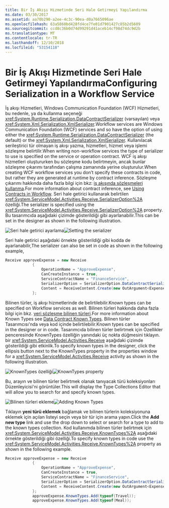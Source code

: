```yaml
---
title: Bir İş Akışı Hizmetinde Seri Hale Getirmeyi Yapılandırma
ms.date: 03/30/2017
ms.assetid: aa70b290-a2ee-4c3c-90ea-d0a7665096ae
ms.openlocfilehash: 63a5860bd428fd4ce7fe01d7901427c85b2d5609
ms.sourcegitcommit: ccd8c36b0d74d99291d41aceb14cf98d74dc9d2b
ms.translationtype: MT
ms.contentlocale: tr-TR
ms.lasthandoff: 12/10/2018
ms.locfileid: "53154118"
---
```

# <a name="configuring-serialization-in-a-workflow-service"></a><span data-ttu-id="a33fd-102">Bir İş Akışı Hizmetinde Seri Hale Getirmeyi Yapılandırma</span><span class="sxs-lookup"><span data-stu-id="a33fd-102">Configuring Serialization in a Workflow Service</span></span>
<span data-ttu-id="a33fd-103">İş akışı Hizmetleri, Windows Communication Foundation (WCF) Hizmetleri, bu nedenle, ya da kullanma seçeneği <xref:System.Runtime.Serialization.DataContractSerializer> (varsayılan) veya <xref:System.Xml.Serialization.XmlSerializer>.</span><span class="sxs-lookup"><span data-stu-id="a33fd-103">Workflow services are Windows Communication Foundation (WCF) services and so have the option of using either the <xref:System.Runtime.Serialization.DataContractSerializer> (the default) or the <xref:System.Xml.Serialization.XmlSerializer>.</span></span> <span data-ttu-id="a33fd-104">Kullanılacak serileştirici tür olmayan iş akışı yazma, hizmetleri, hizmet veya işlemi sözleşme belirtilir.</span><span class="sxs-lookup"><span data-stu-id="a33fd-104">When writing non-workflow services the type of serializer to use is specified on the service or operation contract.</span></span> <span data-ttu-id="a33fd-105">WCF iş akışı hizmetleri oluştururken bu sözleşme kodu belirtmeyin, ancak bunlar sözleşme çıkarımı tarafından çalışma zamanında yerine oluşturulur.</span><span class="sxs-lookup"><span data-stu-id="a33fd-105">When creating WCF workflow services you don’t specify these contracts in code, but rather they are generated at runtime by contract inference.</span></span> <span data-ttu-id="a33fd-106">Sözleşme çıkarımı hakkında daha fazla bilgi için bkz: [iş akışında sözleşmeleri kullanma](../../../../docs/framework/wcf/feature-details/using-contracts-in-workflow.md).</span><span class="sxs-lookup"><span data-stu-id="a33fd-106">For more information about contract inference, see  [Using Contracts in Workflow](../../../../docs/framework/wcf/feature-details/using-contracts-in-workflow.md).</span></span>  <span data-ttu-id="a33fd-107">Seri hale getirici kullanarak belirtilen <xref:System.ServiceModel.Activities.Receive.SerializerOption%2A> özelliği.</span><span class="sxs-lookup"><span data-stu-id="a33fd-107">The serializer is specified using the <xref:System.ServiceModel.Activities.Receive.SerializerOption%2A> property.</span></span> <span data-ttu-id="a33fd-108">Bu tasarımcıda aşağıdaki çizimde gösterildiği gibi ayarlanabilir.</span><span class="sxs-lookup"><span data-stu-id="a33fd-108">This can be set in the designer as shown in the following illustration.</span></span>  
  
 <span data-ttu-id="a33fd-109">![Seri hale getirici ayarlama](../../../../docs/framework/wcf/feature-details/media/settingserialzier.png "SettingSerialzier")</span><span class="sxs-lookup"><span data-stu-id="a33fd-109">![Setting the serializer](../../../../docs/framework/wcf/feature-details/media/settingserialzier.png "SettingSerialzier")</span></span>  
  
 <span data-ttu-id="a33fd-110">Seri hale getirici aşağıdaki örnekte gösterildiği gibi kodda de ayarlanabilir,</span><span class="sxs-lookup"><span data-stu-id="a33fd-110">The serializer can also be set in code as shown in the following example,</span></span>  
  
```csharp  
Receive approveExpense = new Receive  
            {  
                OperationName = "ApproveExpense",  
                CanCreateInstance = true,  
                ServiceContractName = "FinanceService",  
                SerializerOption = SerializerOption.DataContractSerializer,  
                Content = ReceiveContent.Create(new OutArgument<Expense>(expense))  
            };  
```  
  
 <span data-ttu-id="a33fd-111">Bilinen türler, iş akışı hizmetlerinde de belirtilebilir.</span><span class="sxs-lookup"><span data-stu-id="a33fd-111">Known types can be specified on Workflow services as well.</span></span> <span data-ttu-id="a33fd-112">Bilinen türleri hakkında daha fazla bilgi için bkz. [veri sözleşme bilinen türleri](../../../../docs/framework/wcf/feature-details/data-contract-known-types.md).</span><span class="sxs-lookup"><span data-stu-id="a33fd-112">For more information about Known Types see [Data Contract Known Types](../../../../docs/framework/wcf/feature-details/data-contract-known-types.md).</span></span> <span data-ttu-id="a33fd-113">Bilinen türler Tasarımcısı'nda veya kod içinde belirtilebilir.</span><span class="sxs-lookup"><span data-stu-id="a33fd-113">Known types can be specified in the designer or in code.</span></span> <span data-ttu-id="a33fd-114">Tasarımcıda bilinen türler belirtmek için Özellikler penceresinde KnownTypes özelliğin yanındaki üç nokta düğmesini tıklayın. bir <xref:System.ServiceModel.Activities.Receive> aşağıdaki çizimde gösterildiği gibi etkinlik.</span><span class="sxs-lookup"><span data-stu-id="a33fd-114">To specify known types in the designer, click the ellipsis button next to the KnownTypes property in the properties window for a <xref:System.ServiceModel.Activities.Receive> activity as shown in the following illustration.</span></span>  
  
 <span data-ttu-id="a33fd-115">![KnownTypes özelliği](../../../../docs/framework/wcf/feature-details/media/knowntypes.png "KnownTypes")</span><span class="sxs-lookup"><span data-stu-id="a33fd-115">![KnownTypes property](../../../../docs/framework/wcf/feature-details/media/knowntypes.png "KnownTypes")</span></span>  
  
 <span data-ttu-id="a33fd-116">Bu, arayın ve bilinen türler belirtmek olanak tanıyacak türü koleksiyonları Düzenleyicisi'ni görüntüler.</span><span class="sxs-lookup"><span data-stu-id="a33fd-116">This will display the Type Collections Editor that will allow you to search for and specify known types.</span></span>  
  
 <span data-ttu-id="a33fd-117">![Bilinen türleri ekleme](../../../../docs/framework/wcf/feature-details/media/typecollectionseditor.gif "TypeCollectionsEditor")</span><span class="sxs-lookup"><span data-stu-id="a33fd-117">![Adding Known Types](../../../../docs/framework/wcf/feature-details/media/typecollectionseditor.gif "TypeCollectionsEditor")</span></span>  
  
 <span data-ttu-id="a33fd-118">Tıklayın **yeni türü eklemek** bağlamak ve bilinen türlerin koleksiyonuna eklemek için açılan listeyi seçin veya bir tür için arama yapın.</span><span class="sxs-lookup"><span data-stu-id="a33fd-118">Click the **Add new type** link and use the drop down to select or search for a type to add to the known types collection.</span></span> <span data-ttu-id="a33fd-119">Kod kullanımda bilinen türler belirtmek için <xref:System.ServiceModel.Activities.Receive.KnownTypes%2A> aşağıdaki örnekte gösterildiği gibi özelliği.</span><span class="sxs-lookup"><span data-stu-id="a33fd-119">To specify known types in code use the <xref:System.ServiceModel.Activities.Receive.KnownTypes%2A> property as shown in the following example.</span></span>  
  
```csharp
Receive approveExpense = new Receive  
            {  
                OperationName = "ApproveExpense",  
                CanCreateInstance = true,  
                ServiceContractName = "FinanceService",  
                SerializerOption = SerializerOption.DataContractSerializer,  
                Content = ReceiveContent.Create(new OutArgument<Expense>(expense))  
            };  
            approveExpense.KnownTypes.Add(typeof(Travel));  
            approveExpense.KnownTypes.Add(typeof(Meal));  
```
